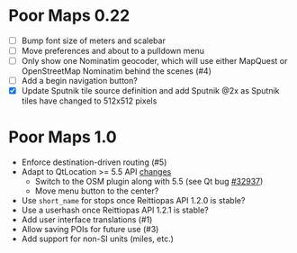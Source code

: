 Poor Maps 0.22
==============

* [ ] Bump font size of meters and scalebar
* [ ] Move preferences and about to a pulldown menu
* [ ] Only show one Nominatim geocoder, which will use either MapQuest
      or OpenStreetMap Nominatim behind the scenes (#4)
* [ ] Add a begin navigation button?
* [x] Update Sputnik tile source definition and add Sputnik @2x as
      Sputnik tiles have changed to 512x512 pixels

Poor Maps 1.0
=============

* Enforce destination-driven routing (#5)
* Adapt to QtLocation >= 5.5 API
  [changes](http://doc.qt.io/qt-5/qtlocation-changes.html)
    - Switch to the OSM plugin along with 5.5
      (see Qt bug [#32937](http://bugreports.qt.io/browse/QTBUG-32937))
    - Move menu button to the center?
* Use `short_name` for stops once Reittiopas API 1.2.0 is stable?
* Use a userhash once Reittiopas API 1.2.1 is stable?
* Add user interface translations (#1)
* Allow saving POIs for future use (#3)
* Add support for non-SI units (miles, etc.)
